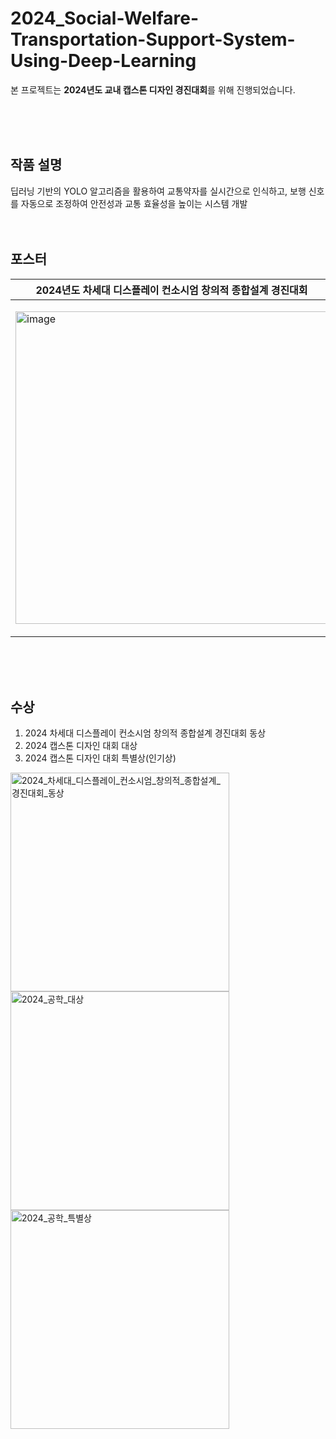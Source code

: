 # 2024_Social-Welfare-Transportation-Support-System-Using-Deep-Learning
본 프로젝트는 **2024년도 교내 캡스톤 디자인 경진대회**를 위해 진행되었습니다.
  
<br>
<br>
<br>

## 작품 설명
딥러닝 기반의 YOLO 알고리즘을 활용하여 교통약자를 실시간으로 인식하고, 보행 신호를 자동으로 조정하여 안전성과 교통 효율성을 높이는 시스템 개발
<br>
<br>
<br>
  
## 포스터
| 2024년도 차세대 디스플레이 컨소시엄 창의적 종합설계 경진대회       | 2024년도 교내 캡스톤 디자인 경진대회                                    |
| ------------------------------------------------------------- | -------------------------------------------------------------------- |
| <p align="left"> <img height="500" alt="image" src="https://github.com/user-attachments/assets/718361db-f205-48ce-88f1-b90743a76749" /> </p> | <p align="left"> <img height="500" alt="4ON 캡스톤디자인_판넬" align="center" src="https://github.com/user-attachments/assets/e67c0bef-180e-4b8b-96d1-d8d6b28b51f2" /> </p> |

<br>
<br>
<br>

## 수상
1. 2024 차세대 디스플레이 컨소시엄 창의적 종합설계 경진대회 동상
2. 2024 캡스톤 디자인 대회 대상
3. 2024 캡스톤 디자인 대회 특별상(인기상)
   
<p align="left">
  <img height="350" alt="2024_차세대_디스플레이_컨소시엄_창의적_종합설계_경진대회_동상" src="https://github.com/user-attachments/assets/6072183f-1f97-4626-99be-c884e71a6806" />
  <img height="350" alt="2024_공학_대상" src="https://github.com/user-attachments/assets/b193fd18-f6ac-479f-8165-ccb8253236c4" />
  <img height="350" alt="2024_공학_특별상" src="https://github.com/user-attachments/assets/9520aabc-1cb4-4256-98af-1d80167b6176" />
</p>





